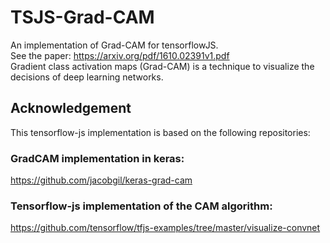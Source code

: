 # TSJS-Grad-CAM
An implementation of Grad-CAM for tensorflowJS.   
See the paper: https://arxiv.org/pdf/1610.02391v1.pdf   
Gradient class activation maps (Grad-CAM) is a technique to visualize the decisions of deep learning networks. 

## Acknowledgement
This tensorflow-js implementation is based on the following repositories:
### GradCAM implementation in keras:
https://github.com/jacobgil/keras-grad-cam
### Tensorflow-js implementation of the CAM algorithm:
https://github.com/tensorflow/tfjs-examples/tree/master/visualize-convnet


